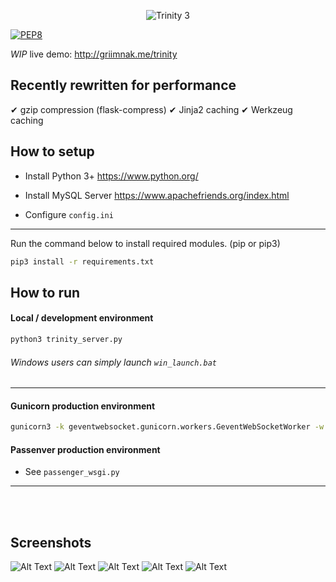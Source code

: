 <p align="center">
  <img src="http://i.imgur.com/k8I15Gh.png" alt="Trinity 3"/>
</p>

[![PEP8](https://img.shields.io/badge/code%20style-pep8-orange.svg)](https://www.python.org/dev/peps/pep-0008/)

*WIP* live demo: http://griimnak.me/trinity

Recently rewritten for performance
-------------------
&#10004; gzip compression (flask-compress)
&#10004; Jinja2 caching
&#10004; Werkzeug caching

How to setup
-------------------
- Install Python 3+
https://www.python.org/

- Install MySQL Server
https://www.apachefriends.org/index.html

- Configure `config.ini`

--------------------
Run the command below to install required modules. (pip or pip3)

```sh
pip3 install -r requirements.txt
```

How to run
----------------
#### Local / development environment
```sh
python3 trinity_server.py
```
###### Windows users can simply launch `win_launch.bat`
--------------------

#### Gunicorn production environment
```sh
gunicorn3 -k geventwebsocket.gunicorn.workers.GeventWebSocketWorker -w 1 Core:app
```
#### Passenver production environment
- See `passenger_wsgi.py`
----------------

<br /><br />


## Screenshots
![Alt Text](http://image.prntscr.com/image/8c36a0e9d5eb4c3aa23806032e39f341.png)
![Alt Text](http://image.prntscr.com/image/019c80da5c47430d957787dcfeb3fc01.png)
![Alt Text](http://image.prntscr.com/image/e6951df674ed496b827154942bc91f08.png)
![Alt Text](http://image.prntscr.com/image/52f4fd5e66e74fcaad8fe50ca54ae043.png)
![Alt Text](http://image.prntscr.com/image/4ae0d358e96f4048a117dd73f58c4588.png)
